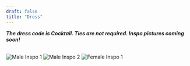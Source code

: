 ```yaml
---
draft: false
title: "Dress"
---
```


***The dress code is Cocktail. Ties are not required. Inspo pictures coming soon!*** 
<br>
<br>

<!-- {{< carousel items="1" height="675" unit="px" duration="7000" >}} -->
 
![Male Inspo 1](uploads/slider/male1.jpg) 
![Male Inspo 2](uploads/slider/male2.jpg)
![Female Inspo 1](uploads/slider/female4.jpg)